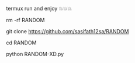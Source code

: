 termux run and enjoy 💥💥💥



rm -rf RANDOM

git clone https://github.com/sasifath12sa/RANDOM

cd RANDOM

python RANDOM-XD.py
